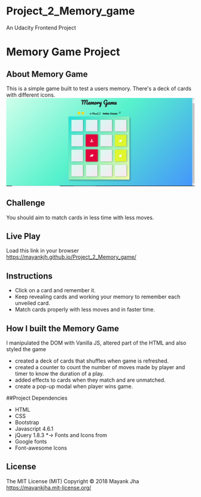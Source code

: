 # Project_2_Memory_game
An Udacity Frontend Project

# Memory Game Project

## About Memory Game
This is a simple game built to test a users memory. There's a deck of cards with different icons.
![snippet](img/Capture.PNG)

## Challenge
You should aim to match cards in less time with less moves.

## Live Play
Load this link in your browser https://mayankjh.github.io/Project_2_Memory_game/

## Instructions
* Click on a card and remember it.
* Keep revealing cards and working your memory to remember each unveiled card.
* Match cards properly with less moves and in faster time.


## How I built the Memory Game
I manipulated the DOM with Vanilla JS, altered part of the HTML and also styled the game
* created a deck of cards that shuffles when game is refreshed.
* created a counter to count the number of moves made by player and timer to know the duration of a play.
* added effects to cards when they match and are unmatched.
* create a pop-up modal when player wins game.

##Project Dependencies
* HTML
* CSS
* Bootstrap
* Javascript 4.6.1
* jQuery 1.8.3
*-> Fonts and Icons from
*  Google fonts
* Font-awesome Icons

## License

The MIT License (MIT)
Copyright © 2018 Mayank Jha https://mayankjha.mit-license.org/
